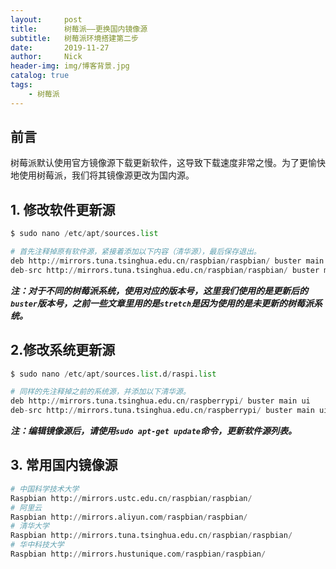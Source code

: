 ```yaml
---
layout:     post
title:      树莓派——更换国内镜像源
subtitle:   树莓派环境搭建第二步
date:       2019-11-27
author:     Nick
header-img: img/博客背景.jpg
catalog: true
tags:
    - 树莓派
---
```


## 前言

树莓派默认使用官方镜像源下载更新软件，这导致下载速度非常之慢。为了更愉快地使用树莓派，我们将其镜像源更改为国内源。

## 1. 修改软件更新源

```python
$ sudo nano /etc/apt/sources.list

# 首先注释掉原有软件源，紧接着添加以下内容（清华源），最后保存退出。
deb http://mirrors.tuna.tsinghua.edu.cn/raspbian/raspbian/ buster main contrib non-free rpi
deb-src http://mirrors.tuna.tsinghua.edu.cn/raspbian/raspbian/ buster main contrib non-free rpi
```

***注：对于不同的树莓派系统，使用对应的版本号，这里我们使用的是更新后的`buster`版本号，之前一些文章里用的是`stretch`是因为使用的是未更新的树莓派系统。***

## 2.修改系统更新源

```python
$ sudo nano /etc/apt/sources.list.d/raspi.list

# 同样的先注释掉之前的系统源，并添加以下清华源。
deb http://mirrors.tuna.tsinghua.edu.cn/raspberrypi/ buster main ui
deb-src http://mirrors.tuna.tsinghua.edu.cn/raspberrypi/ buster main ui
```

***注：编辑镜像源后，请使用`sudo apt-get update`命令，更新软件源列表。***

## 3. 常用国内镜像源

```python
# 中国科学技术大学
Raspbian http://mirrors.ustc.edu.cn/raspbian/raspbian/
# 阿里云
Raspbian http://mirrors.aliyun.com/raspbian/raspbian/
# 清华大学
Raspbian http://mirrors.tuna.tsinghua.edu.cn/raspbian/raspbian/
# 华中科技大学
Raspbian http://mirrors.hustunique.com/raspbian/raspbian/
```

